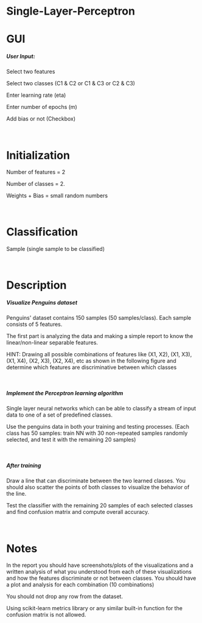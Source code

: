 # Single-Layer-Perceptron
<h1>GUI</h1>
<h5>User Input:</h5>
<p>Select two features</p>
<p>Select two classes (C1 & C2 or C1 & C3 or C2 & C3)</p>
<p>Enter learning rate (eta)</p>
<p>Enter number of epochs (m)</p>
<p>Add bias or not (Checkbox)</p>
<br>
<h1>Initialization</h1>
<p>Number of features = 2</p>
<p>Number of classes = 2.</p>
<p>Weights + Bias = small random numbers</p>
<br>
<h1>Classification</h1>
<p>Sample (single sample to be classified)</p>
<br>
<h1>Description</h1>
<h5>Visualize Penguins dataset</h5>
<p>Penguins' dataset contains 150 samples (50 samples/class). Each sample consists of 5 features.</p>
<p>The first part is analyzing the data and making a simple report to know the linear/non-linear separable features.</p>
<p>HINT: Drawing all possible combinations of features like (X1, X2), (X1, X3), (X1, X4), (X2, X3), (X2, X4), etc as shown in the following figure and determine which features are discriminative between which classes</p>
<br>
<h5>Implement the Perceptron learning algorithm</h5>
<p>Single layer neural networks which can be able to classify a stream of input data to one of a set of predefined classes.</p>
<p>Use the penguins data in both your training and testing processes. (Each class has 50 samples: train NN with 30 non-repeated samples randomly selected, and test it with the remaining 20 samples)</p>
<br>
<h5>After training</h5>
<p>Draw a line that can discriminate between the two learned classes. You should also scatter the points of both classes to visualize the behavior of the line.</p>
<p>Test the classifier with the remaining 20 samples of each selected classes and find confusion matrix and compute overall accuracy.</p>
<br>
<h1>Notes</h1>
<p>In the report you should have screenshots/plots of the visualizations and a written analysis of what you understood from each of these visualizations and how the features discriminate or not between classes. You should have a plot and analysis for each combination (10 combinations) </p>
<p>You should not drop any row from the dataset.</p>
<p>Using scikit-learn metrics library or any similar built-in function for the confusion matrix is not allowed.</p>
